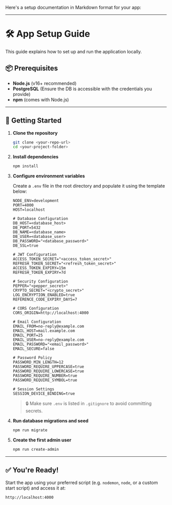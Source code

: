 Here's a setup documentation in Markdown format for your app:

---

# 🛠 App Setup Guide

This guide explains how to set up and run the application locally.

## 📦 Prerequisites

* **Node.js** (v16+ recommended)
* **PostgreSQL** (Ensure the DB is accessible with the credentials you provide)
* **npm** (comes with Node.js)

---

## 🚀 Getting Started

1. **Clone the repository**

   ```bash
   git clone <your-repo-url>
   cd <your-project-folder>
   ```

2. **Install dependencies**

   ```bash
   npm install
   ```

3. **Configure environment variables**

   Create a `.env` file in the root directory and populate it using the template below:

   ```dotenv
   NODE_ENV=development
   PORT=4000
   HOST=localhost

   # Database Configuration
   DB_HOST=<database_host>
   DB_PORT=5432
   DB_NAME=<database_name>
   DB_USER=<database_user>
   DB_PASSWORD="<database_password>"
   DB_SSL=true

   # JWT Configuration
   ACCESS_TOKEN_SECRET="<access_token_secret>"
   REFRESH_TOKEN_SECRET="<refresh_token_secret>"
   ACCESS_TOKEN_EXPIRY=15m
   REFRESH_TOKEN_EXPIRY=7d

   # Security Configuration
   PEPPER="<pepper_secret>"
   CRYPTO_SECRET="<crypto_secret>"
   LOG_ENCRYPTION_ENABLED=true
   REFERENCE_CODE_EXPIRY_DAYS=7

   # CORS Configuration
   CORS_ORIGIN=http://localhost:4000

   # Email Configuration
   EMAIL_FROM=no-reply@example.com
   EMAIL_HOST=mail.example.com
   EMAIL_PORT=25
   EMAIL_USER=no-reply@example.com
   EMAIL_PASSWORD="<email_password>"
   EMAIL_SECURE=false

   # Password Policy
   PASSWORD_MIN_LENGTH=12
   PASSWORD_REQUIRE_UPPERCASE=true
   PASSWORD_REQUIRE_LOWERCASE=true
   PASSWORD_REQUIRE_NUMBER=true
   PASSWORD_REQUIRE_SYMBOL=true

   # Session Settings
   SESSION_DEVICE_BINDING=true
   ```

   > 🔒 Make sure `.env` is listed in `.gitignore` to avoid committing secrets.

4. **Run database migrations and seed**

   ```bash
   npm run migrate
   ```

5. **Create the first admin user**

   ```bash
   npm run create-admin
   ```

---

## ✅ You're Ready!

Start the app using your preferred script (e.g. `nodemon`, `node`, or a custom start script) and access it at:

```
http://localhost:4000
```
